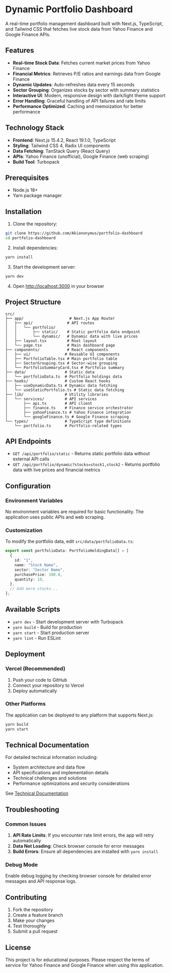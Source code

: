 # Dynamic Portfolio Dashboard

A real-time portfolio management dashboard built with Next.js, TypeScript, and Tailwind CSS that fetches live stock data from Yahoo Finance and Google Finance APIs.

## Features

- **Real-time Stock Data**: Fetches current market prices from Yahoo Finance
- **Financial Metrics**: Retrieves P/E ratios and earnings data from Google Finance
- **Dynamic Updates**: Auto-refreshes data every 15 seconds
- **Sector Grouping**: Organizes stocks by sector with summary statistics
- **Interactive UI**: Modern, responsive design with dark/light theme support
- **Error Handling**: Graceful handling of API failures and rate limits
- **Performance Optimized**: Caching and memoization for better performance

## Technology Stack

- **Frontend**: Next.js 15.4.2, React 19.1.0, TypeScript
- **Styling**: Tailwind CSS 4, Radix UI components
- **Data Fetching**: TanStack Query (React Query)
- **APIs**: Yahoo Finance (unofficial), Google Finance (web scraping)
- **Build Tool**: Turbopack

## Prerequisites

- Node.js 18+
- Yarn package manager

## Installation

1. Clone the repository:

```bash
git clone https://github.com/Akianonymus/portfolio-dashboard
cd portfolio-dashboard
```

2. Install dependencies:

```bash
yarn install
```

3. Start the development server:

```bash
yarn dev
```

4. Open [http://localhost:3000](http://localhost:3000) in your browser

## Project Structure

```
src/
├── app/                    # Next.js App Router
│   ├── api/               # API routes
│   │   └── portfolio/
│   │       ├── static/    # Static portfolio data endpoint
│   │       └── dynamic/   # Dynamic data with live prices
│   ├── layout.tsx         # Root layout
│   └── page.tsx           # Main dashboard page
├── components/            # React components
│   ├── ui/               # Reusable UI components
│   ├── PortfolioTable.tsx # Main portfolio table
│   ├── SectorGrouping.tsx # Sector-wise grouping
│   └── PortfolioSummaryCard.tsx # Portfolio summary
├── data/                 # Static data
│   └── portfolioData.ts  # Portfolio holdings data
├── hooks/                # Custom React hooks
│   ├── useDynamicData.ts # Dynamic data fetching
│   └── useStaticPortfolio.ts # Static data fetching
├── lib/                  # Utility libraries
│   └── services/         # API services
│       ├── api.ts        # API client
│       ├── finance.ts    # Finance service orchestrator
│       ├── yahooFinance.ts # Yahoo Finance integration
│       └── googleFinance.ts # Google Finance scraping
└── types/                # TypeScript type definitions
    └── portfolio.ts      # Portfolio-related types
```

## API Endpoints

- `GET /api/portfolio/static` - Returns static portfolio data without external API calls
- `GET /api/portfolio/dynamic?stocks=stock1,stock2` - Returns portfolio data with live prices and financial metrics

## Configuration

### Environment Variables

No environment variables are required for basic functionality. The application uses public APIs and web scraping.

### Customization

To modify the portfolio data, edit `src/data/portfolioData.ts`:

```typescript
export const portfolioData: PortfolioHoldingData[] = [
  {
    id: "1",
    name: "Stock Name",
    sector: "Sector Name",
    purchasePrice: 100.0,
    quantity: 10,
  },
  // Add more stocks...
];
```

## Available Scripts

- `yarn dev` - Start development server with Turbopack
- `yarn build` - Build for production
- `yarn start` - Start production server
- `yarn lint` - Run ESLint

## Deployment

### Vercel (Recommended)

1. Push your code to GitHub
2. Connect your repository to Vercel
3. Deploy automatically

### Other Platforms

The application can be deployed to any platform that supports Next.js:

```bash
yarn build
yarn start
```

## Technical Documentation

For detailed technical information including:

- System architecture and data flow
- API specifications and implementation details
- Technical challenges and solutions
- Performance optimizations and security considerations

See [Technical Documentation](doc.md)

## Troubleshooting

### Common Issues

1. **API Rate Limits**: If you encounter rate limit errors, the app will retry automatically
2. **Data Not Loading**: Check browser console for error messages
3. **Build Errors**: Ensure all dependencies are installed with `yarn install`

### Debug Mode

Enable debug logging by checking browser console for detailed error messages and API response logs.

## Contributing

1. Fork the repository
2. Create a feature branch
3. Make your changes
4. Test thoroughly
5. Submit a pull request

## License

This project is for educational purposes. Please respect the terms of service for Yahoo Finance and Google Finance when using this application.
